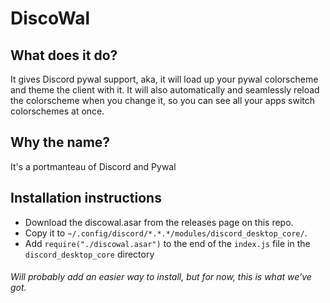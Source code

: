 # DiscoWal
## What does it do?
It gives Discord pywal support, aka, it will load up your pywal colorscheme and theme the client with it.
It will also automatically and seamlessly reload the colorscheme when you change it, so you can see all your apps switch colorschemes at once.

## Why the name?
It's a portmanteau of Discord and Pywal

## Installation instructions
- Download the discowal.asar from the releases page on this repo.
- Copy it to `~/.config/discord/*.*.*/modules/discord_desktop_core/`.
- Add `require("./discowal.asar")` to the end of the `index.js` file in the `discord_desktop_core` directory

###### Will probably add an easier way to install, but for now, this is what we've got.
